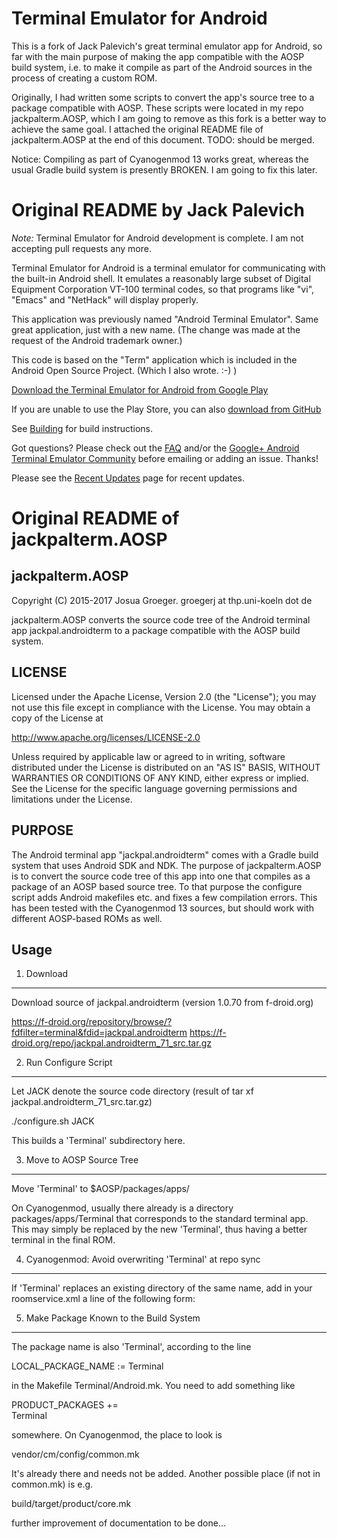 # Terminal Emulator for Android

This is a fork of Jack Palevich's great terminal emulator app for Android,
so far with the main purpose of making the app compatible with the AOSP
build system, i.e. to make it compile as part of the Android sources
in the process of creating a custom ROM.

Originally, I had written some scripts to convert the app's source tree
to a package compatible with AOSP. These scripts were located in my
repo jackpalterm.AOSP, which I am going to remove as this fork is a
better way to achieve the same goal.
I attached the original README file of jackpalterm.AOSP at the end of
this document. TODO: should be merged.

Notice: Compiling as part of Cyanogenmod 13 works great, whereas
the usual Gradle build system is presently BROKEN.
I am going to fix this later.

# Original README by Jack Palevich

*Note:* Terminal Emulator for Android development is complete. I am not
accepting pull requests any more.

Terminal Emulator for Android is a terminal emulator for communicating with the
built-in Android shell. It emulates a reasonably large subset of Digital
Equipment Corporation VT-100 terminal codes, so that programs like "vi", "Emacs"
and "NetHack" will display properly.

This application was previously named "Android Terminal Emulator". Same great
application, just with a new name. (The change was made at the request of the
Android trademark owner.)

This code is based on the "Term" application which is included in the Android
Open Source Project. (Which I also wrote. :-) )

[Download the Terminal Emulator for Android from Google Play](https://play.google.com/store/apps/details?id=jackpal.androidterm)

If you are unable to use the Play Store, you can also
[download from GitHub](https://jackpal.github.io/Android-Terminal-Emulator/)

See [Building](docs/Building.md) for build instructions.

Got questions? Please check out the
[FAQ](http://github.com/jackpal/Android-Terminal-Emulator/wiki/Frequently-Asked-Questions)
and/or the [Google+ Android Terminal Emulator Community](https://plus.google.com/u/0/communities/106164413936367578283)
before emailing or adding an issue. Thanks!

Please see the
[Recent Updates](http://github.com/jackpal/Android-Terminal-Emulator/wiki/Recent-Updates)
page for recent updates.

# Original README of jackpalterm.AOSP

## jackpalterm.AOSP

Copyright (C) 2015-2017 Josua Groeger.
groegerj at thp.uni-koeln dot de

jackpalterm.AOSP converts the source code tree of the Android terminal app
jackpal.androidterm to a package compatible with the AOSP build system.

## LICENSE

Licensed under the Apache License, Version 2.0 (the "License");
you may not use this file except in compliance with the License.
You may obtain a copy of the License at

   http://www.apache.org/licenses/LICENSE-2.0

Unless required by applicable law or agreed to in writing, software
distributed under the License is distributed on an "AS IS" BASIS,
WITHOUT WARRANTIES OR CONDITIONS OF ANY KIND, either express or implied.
See the License for the specific language governing permissions and
limitations under the License.

## PURPOSE

The Android terminal app "jackpal.androidterm" comes with a
Gradle build system that uses Android SDK and NDK.
The purpose of jackpalterm.AOSP is to convert the source code
tree of this app into one that compiles as a package of
an AOSP based source tree.
To that purpose the configure script adds Android makefiles etc.
and fixes a few compilation errors.
This has been tested with the Cyanogenmod 13 sources, but
should work with different AOSP-based ROMs as well.

## Usage

1) Download
-----------
Download source of jackpal.androidterm (version 1.0.70 from f-droid.org)

https://f-droid.org/repository/browse/?fdfilter=terminal&fdid=jackpal.androidterm
https://f-droid.org/repo/jackpal.androidterm_71_src.tar.gz

2) Run Configure Script
-----------------------
Let JACK denote the source code directory
(result of tar xf jackpal.androidterm_71_src.tar.gz)

./configure.sh JACK

This builds a 'Terminal' subdirectory here.

3) Move to AOSP Source Tree
---------------------------
Move 'Terminal' to $AOSP/packages/apps/

On Cyanogenmod, usually there already is a directory
packages/apps/Terminal
that corresponds to the standard terminal app.
This may simply be replaced by the new 'Terminal', thus having
a better terminal in the final ROM.

4) Cyanogenmod: Avoid overwriting 'Terminal' at repo sync
---------------------------------------------------------

If 'Terminal' replaces an existing directory of the same name,
add in your roomservice.xml a line of the following form:

<remove-project name="CyanogenMod/android_packages_apps_Terminal" />

5) Make Package Known to the Build System
-----------------------------------------

The package name is also 'Terminal', according to the line

LOCAL_PACKAGE_NAME := Terminal

in the Makefile Terminal/Android.mk.
You need to add something like

PRODUCT_PACKAGES += \
    Terminal

somewhere. On Cyanogenmod, the place to look is

vendor/cm/config/common.mk

It's already there and needs not be added.
Another possible place (if not in common.mk) is e.g.

build/target/product/core.mk

further improvement of documentation to be done...

